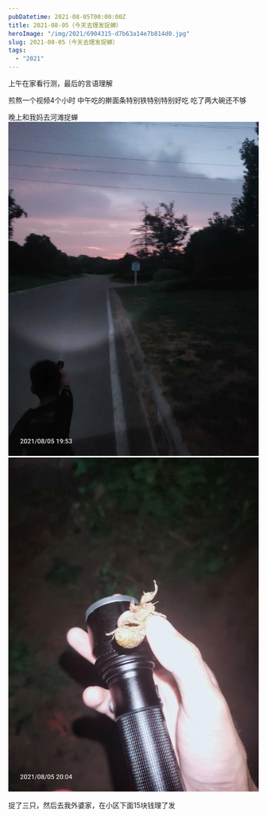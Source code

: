 ```yaml
---
pubDatetime: 2021-08-05T00:00:00Z
title: 2021-08-05（今天去理发捉蝉）
heroImage: "/img/2021/6904315-d7b63a14e7b814d0.jpg"
slug: 2021-08-05（今天去理发捉蝉）
tags:
  - "2021"
---
```


上午在家看行测，最后的言语理解

煎熬一个视频4个小时
中午吃的擀面条特别铁特别特别好吃
吃了两大碗还不够

晚上和我妈去河滩捉蝉
![](../../../../public/img/2021/6904315-d7b63a14e7b814d0.jpg)
![](../../../../public/img/2021/6904315-81f87b03f2a62dea.jpg)

捉了三只，然后去我外婆家，在小区下面15块钱理了发
